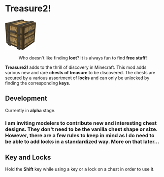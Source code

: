# Treasure2! 

![](./Treasure2-1.12.2/src/resources/treasure2-github-logo.png)


<p align="center">  
  Who doesn't like finding <b>loot</b>?  It is always fun to find <b>free stuff</b>!
</p>

<b>Treasure2!</b> adds to the thrill of discovery in Minecraft. This mod adds various new and rare <b>chests of treasure</b> to be discovered. The chests are secured by a various assortment of <b>locks</b> and can only be unlocked by finding the corresponding <b>keys</b>.

## Development
Currently in **alpha** stage.

### I am inviting modelers to contribute new and interesting chest designs. They don't need to be the vanilla chest shape or size. However, there are a few rules to keep in mind as I do need to be able to add locks in a standardized way.  More on that later...

## Key and Locks
Hold the **Shift** key while using a key or a lock on a chest in order to use it.
